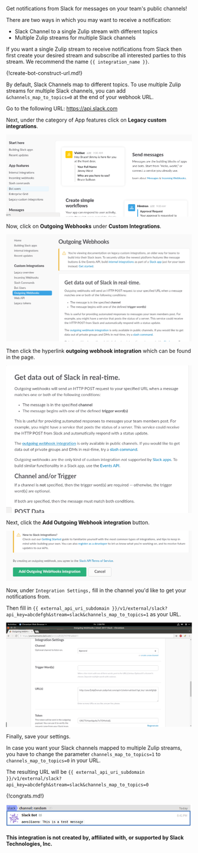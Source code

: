 Get notifications from Slack for messages on your team's public channels!

There are two ways in which you may want to receive a notification:

- Slack Channel to a single Zulip stream with different topics
- Multiple Zulip streams for multiple Slack channels

If you want a single Zulip stream to receive notifications from Slack then
first create your desired stream and subscribe all interested parties to
this stream. We recommend the name `{{ integration_name }}`.

{!create-bot-construct-url.md!}

By default, Slack Channels map to different topics. To use multiple
Zulip streams for multiple Slack channels, you can add
`&channels_map_to_topics=0` at the end of your webhook URL.

Go to the following URL: <https://api.slack.com>

Next, under the category of App features click on
**Legacy custom integrations**.

![](/static/images/integrations/slack/001.png)

Now, click on **Outgoing Webhooks** under **Custom Integrations**.

![](/static/images/integrations/slack/002.png)

Then click the hyperlink **outgoing webhook integration** which can be found
in the page.

![](/static/images/integrations/slack/003.png)

Next, click the **Add Outgoing Webhook integration** button.

![](/static/images/integrations/slack/004.png)

Now, under `Integration Settings,` fill in the channel you'd like to get your
notifications from.

Then fill in
`{{ external_api_uri_subdomain }}/v1/external/slack?api_key=abcdefgh&stream=slack&channels_map_to_topics=1`
as your URL.

![](/static/images/integrations/slack/005.png)

Finally, save your settings.

In case you want your Slack channels mapped to multiple Zulip streams, you have
to change the parameter `channels_map_to_topics=1` to `channels_map_to_topics=0`
in your URL.

The resulting URL will be
`{{ external_api_uri_subdomain }}/v1/external/slack?api_key=abcdefgh&stream=slack&channels_map_to_topics=0`

{!congrats.md!}

![](/static/images/integrations/slack/006.png)

**This integration is not created by, affiliated with, or supported by Slack
Technologies, Inc.**
